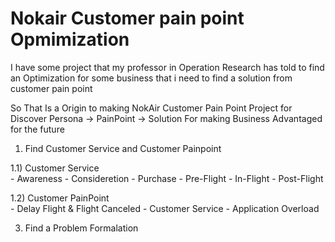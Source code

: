 # Nokair Customer pain point Opmimization
  I have some project that my professor in Operation Research has told to find an Optimization for some business that i need to find a solution from customer pain point

  So That Is a Origin to making NokAir Customer Pain Point Project for Discover Persona -> PainPoint -> Solution For making Business Advantaged for the future
1) Find Customer Service and Customer Painpoint  
 
 1.1) Customer Service  
     - Awareness
     - Consideretion
     - Purchase
     - Pre-Flight
     - In-Flight
     - Post-Flight  

   1.2) Customer PainPoint  
     - Delay Flight & Flight Canceled
     - Customer Service
     - Application Overload  

3) Find a Problem Formalation

   
